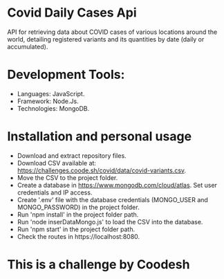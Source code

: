 # Covid Daily Cases Api

API for retrieving data about COVID cases of various locations around the world, detailing registered variants and its quantities by date (daily or accumulated).

# Development Tools:

 - Languages: JavaScript.
 - Framework: Node.Js.
 - Technologies: MongoDB. 

# Installation and personal usage

- Download and extract repository files.
- Download CSV available at: https://challenges.coode.sh/covid/data/covid-variants.csv.
- Move the CSV to the project folder.
- Create a database in  https://www.mongodb.com/cloud/atlas. Set user credentials and IP access.
- Create '.env' file with the database credentials (MONGO_USER and MONGO_PASSWORD) in the project folder.
- Run 'npm install' in the project folder path.
- Run 'node inserDataMongo.js' to load the CSV into the database.
- Run 'npm start' in the project folder path.
- Check the routes in https://localhost:8080.


# This is a challenge by Coodesh



